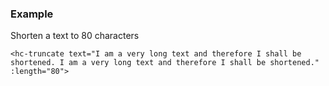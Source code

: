 ### Example

Shorten a text to 80 characters

```
<hc-truncate text="I am a very long text and therefore I shall be shortened. I am a very long text and therefore I shall be shortened." :length="80">
```